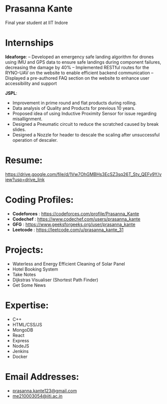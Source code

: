 
# Prasanna Kante
Final year student at IIT Indore

# Internships
**Ideaforge**: 
– Developed an emergency safe landing algorithm for drones using IMU and GPS data to ensure safe landings during component failures, decreasing the damage by 40%
– Implemented RESTful routes for the RYNO-UAV on the website to enable efficient backend communication
– Displayed a pre-authored FAQ section on the website to enhance user accessibility and support

**JSPL**: 
- Improvement in prime round and flat products during rolling.
- Data analysis of Quality and Products for previous 10 years.
- Proposed idea of using Inductive Proximity Sensor for issue regarding misallignment.
- Designed a Pneumatic circuit to reduce the scratched caused by break slides.
- Designed a Nozzle for header to descale the scaling after unsuccessful operation of descaler.

# Resume: 
  https://drive.google.com/file/d/1Vw7OhGMBHs3EcSZ3sq26T_Stv_QEFv9Y/view?usp=drive_link

# Coding Profiles: 
- **Codeforces** : https://codeforces.com/profile/Prasanna_Kante
- **Codechef**   : https://www.codechef.com/users/prasanna_kante
- **GFG**        : https://www.geeksforgeeks.org/user/prasanna_kante
- **Leetcode**   : https://leetcode.com/u/prasanna_kante_31

# Projects:
  - Waterless and Energy Efficient Cleaning of Solar Panel
  - Hotel Booking System
  - Take Notes
  - Dijkstras Visualiser (Shortest Path Finder)
  - Get Some News

# Expertise:
- C++
- HTML/CSS/JS
- MongoDB
- React
- Express
- NodeJS
- Jenkins
- Docker
  


# Email Addresses: 
  - prasanna.kante123@gmail.com
  - me210003054@iiti.ac.in


